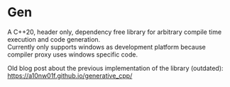 # Gen

A C++20, header only, dependency free library for arbitrary compile time execution and code generation.    
Currently only supports windows as development platform because compiler proxy uses windows specific code.

Old blog post about the previous implementation of the library (outdated):
https://a10nw01f.github.io/generative_cpp/
